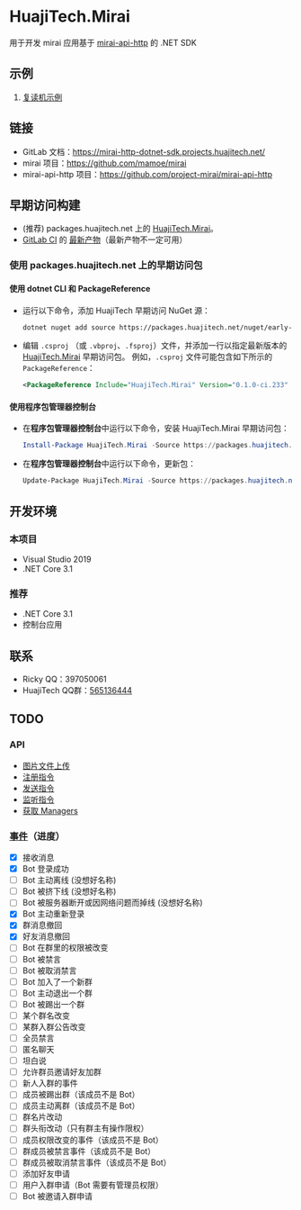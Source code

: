 # HuajiTech.Mirai

用于开发 mirai 应用基于 [mirai-api-http](https://github.com/project-mirai/mirai-api-http) 的 .NET SDK

## 示例

1. [复读机示例](http://gitlab.huajitech.net/huajitech/mirai-http-dotnet-sdk/snippets/2)

## 链接

- GitLab 文档：https://mirai-http-dotnet-sdk.projects.huajitech.net/
- mirai 项目：https://github.com/mamoe/mirai
- mirai-api-http 项目：https://github.com/project-mirai/mirai-api-http

## 早期访问构建

- (推荐) packages.huajitech.net 上的 [HuajiTech.Mirai](https://packages.huajitech.net/feeds/early-access-nuget/HuajiTech.Mirai/versions)。
- [GitLab CI](https://gitlab.huajitech.net/huajitech/mirai-http-dotnet-sdk/-/pipelines) 的 [最新产物](https://gitlab.huajitech.net/huajitech/mirai-http-dotnet-sdk/-/jobs/artifacts/master/download?job=pack)（最新产物不一定可用）

### 使用 packages.huajitech.net 上的早期访问包

#### 使用 dotnet CLI 和 PackageReference

- 运行以下命令，添加 HuajiTech 早期访问 NuGet 源：

  ```bash
  dotnet nuget add source https://packages.huajitech.net/nuget/early-access-nuget/v3/index.json --name huajitech-early-access
  ```

- 编辑 `.csproj` （或 `.vbproj`、`.fsproj`）文件，并添加一行以指定最新版本的 [HuajiTech.Mirai](https://packages.huajitech.net/feeds/early-access-nuget/HuajiTech.Mirai/versions) 早期访问包。
  例如，`.csproj` 文件可能包含如下所示的 `PackageReference`：

  ```xml
  <PackageReference Include="HuajiTech.Mirai" Version="0.1.0-ci.233" />
  ```

#### 使用程序包管理器控制台

- 在**程序包管理器控制台**中运行以下命令，安装 HuajiTech.Mirai 早期访问包：

  ```powershell
  Install-Package HuajiTech.Mirai -Source https://packages.huajitech.net/nuget/early-access-nuget/v3/index.json
  ```

- 在**程序包管理器控制台**中运行以下命令，更新包：

  ```powershell
  Update-Package HuajiTech.Mirai -Source https://packages.huajitech.net/nuget/early-access-nuget/v3/index.json
  ```

## 开发环境

### 本项目

- Visual Studio 2019
- .NET Core 3.1

### 推荐

- .NET Core 3.1
- 控制台应用

## 联系

- Ricky QQ：397050061
- HuajiTech QQ群：[565136444](https://jq.qq.com/?_wv=1027&k=UNTnWwHd)

## TODO

### API

- [图片文件上传](https://github.com/project-mirai/mirai-api-http/#%E5%9B%BE%E7%89%87%E6%96%87%E4%BB%B6%E4%B8%8A%E4%BC%A0)
- [注册指令](https://github.com/project-mirai/mirai-api-http/#%E6%B3%A8%E5%86%8C%E6%8C%87%E4%BB%A4)
- [发送指令](https://github.com/project-mirai/mirai-api-http/#%E5%8F%91%E9%80%81%E6%8C%87%E4%BB%A4)
- [监听指令](https://github.com/project-mirai/mirai-api-http/#%E7%9B%91%E5%90%AC%E6%8C%87%E4%BB%A4)
- [获取 Managers](https://github.com/project-mirai/mirai-api-http/#%E8%8E%B7%E5%8F%96mangers)

### [事件](https://github.com/project-mirai/mirai-api-http/blob/master/EventType.md)（进度）
- [x] 接收消息
- [x] Bot 登录成功
- [ ] Bot 主动离线 (没想好名称)
- [ ] Bot 被挤下线 (没想好名称)
- [ ] Bot 被服务器断开或因网络问题而掉线 (没想好名称)
- [x] Bot 主动重新登录
- [x] 群消息撤回
- [x] 好友消息撤回
- [ ] Bot 在群里的权限被改变
- [ ] Bot 被禁言
- [ ] Bot 被取消禁言
- [ ] Bot 加入了一个新群
- [ ] Bot 主动退出一个群
- [ ] Bot 被踢出一个群
- [ ] 某个群名改变
- [ ] 某群入群公告改变
- [ ] 全员禁言
- [ ] 匿名聊天
- [ ] 坦白说
- [ ] 允许群员邀请好友加群
- [ ] 新人入群的事件
- [ ] 成员被踢出群（该成员不是 Bot）
- [ ] 成员主动离群（该成员不是 Bot）
- [ ] 群名片改动
- [ ] 群头衔改动（只有群主有操作限权）
- [ ] 成员权限改变的事件（该成员不是 Bot）
- [ ] 群成员被禁言事件（该成员不是 Bot）
- [ ] 群成员被取消禁言事件（该成员不是 Bot）
- [ ] 添加好友申请
- [ ] 用户入群申请（Bot 需要有管理员权限）
- [ ] Bot 被邀请入群申请

